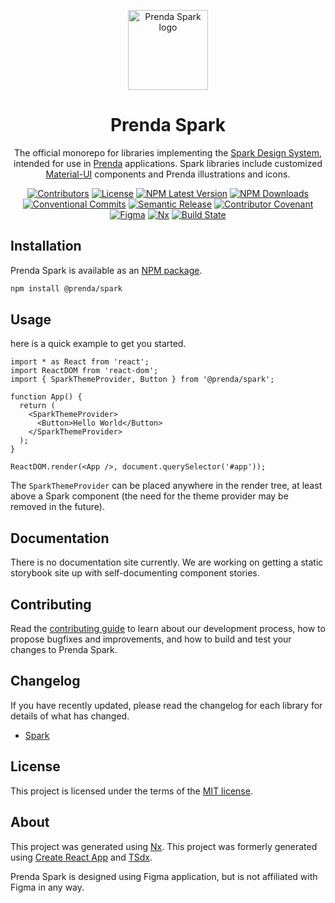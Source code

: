 <p align="center">
  
<img width="128" src="https://github.com/prenda-school/prenda-spark/blob/main/public/img/spark-logo-multicolor.svg" alt="Prenda Spark logo">

</p>

<h1 align="center">Prenda Spark</h1>

<div align="center">
  <p>
    The official monorepo for libraries implementing the <a href="https://www.figma.com/files/917908403520495571/project/20230042/Design-System?fuid=918218354701455034" rel="noopener" target="_blank">Spark Design System</a>, intended for use in <a href="https://www.prenda.com/" rel="noopener" target="_blank">Prenda</a> applications. Spark libraries include customized <a href="https://material-ui.com/" rel="noopener" target="_blank">Material-UI</a> components and Prenda illustrations and icons.
  </p>

  [![Contributors](https://img.shields.io/github/contributors/prenda-school/prenda-spark)](https://github.com/prenda-school/prenda-spark/graphs/contributors)
  [![License](https://img.shields.io/badge/license-MIT-blue)](https://github.com/prenda-school/prenda-spark/blob/main/LICENSE)
  [![NPM Latest Version](https://img.shields.io/npm/v/@prenda/spark/latest)](https://www.npmjs.com/package/@prenda/spark)
  [![NPM Downloads](https://img.shields.io/npm/dm/@prenda/spark)](https://www.npmjs.com/package/@prenda/spark)
  [![Conventional Commits](https://img.shields.io/badge/Conventional%20Commits-1.0.0-yellow)](https://conventionalcommits.org)
  [![Semantic Release](https://img.shields.io/badge/%20%20%F0%9F%93%A6%F0%9F%9A%80-semantic--release-e10079)](https://semver.org/)
  [![Contributor Covenant](https://img.shields.io/badge/Contributor%20Covenant-2.0-4baaaa)](https://github.com/prenda-school/prenda-spark/blob/main/CODE_OF_CONDUCT.md)
  [![Figma](https://img.shields.io/badge/-designed%20in%20Figma-f24e1e?logo=figma&logoColor=white)](https://www.figma.com/files/917908403520495571/project/20230042/Design-System?fuid=918218354701455034)
  [![Nx](https://img.shields.io/badge/-maintained%20with%20Nx-143055?logo=Nx&logoColor=white)](https://nx.dev/)
  [![Build State](https://github.com/prenda-school/prenda-spark/workflows/Continuous%20Integration%20Test/badge.svg)](https://github.com/prenda-school/prenda-spark/actions?query=workflow%3aContinuous%20Integration%20Test+branch%3Amain)


</div>

## Installation

Prenda Spark is available as an [NPM package](https://www.npmjs.com/package/@prenda/spark).

```sh
npm install @prenda/spark
```

## Usage

here is a quick example to get you started.

```tsx
import * as React from 'react';
import ReactDOM from 'react-dom';
import { SparkThemeProvider, Button } from '@prenda/spark';

function App() {
  return (
    <SparkThemeProvider>
      <Button>Hello World</Button>
    </SparkThemeProvider>
  );
}

ReactDOM.render(<App />, document.querySelector('#app'));
```

The `SparkThemeProvider` can be placed anywhere in the render tree, at least above a Spark component (the need for the theme provider may be removed in the future).

## Documentation

There is no documentation site currently. We are working on getting a static storybook site up with self-documenting component stories.

## Contributing

Read the [contributing guide](/CONTRIBUTING.md) to learn about our development process, how to propose bugfixes and improvements, and how to build and test your changes to Prenda Spark.

## Changelog

If you have recently updated, please read the changelog for each library for details of what has changed.

- [Spark](/libs/spark/CHANGELOG.md)

## License

This project is licensed under the terms of the [MIT license](/LICENSE).

## About

This project was generated using [Nx](https://nx.dev). This project was formerly generated using [Create React App](https://github.com/facebook/create-react-app) and [TSdx](https://tsdx.io/).

Prenda Spark is designed using Figma application, but is not affiliated with Figma in any way.